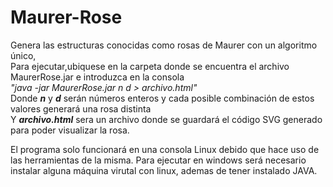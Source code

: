 # Maurer-Rose
Genera las estructuras conocidas como rosas de Maurer con un algoritmo único,</br>
  Para ejecutar,ubiquese en la carpeta donde se encuentra el archivo MaurerRose.jar e introduzca en la consola </br>
  <i>"java -jar MaurerRose.jar n d > archivo.html"</i></br>
  Donde <B><i>n</i></B> y <B><i>d</i></B> 
  serán números enteros y cada posible combinación de estos valores generará una rosa distinta</br>
  Y <B><i>archivo.html</i></B> sera un archivo donde se guardará el código SVG generado para poder visualizar la rosa.</br>
  
  El programa solo funcionará en una consola Linux debido que hace uso de las herramientas de la misma. Para ejecutar en windows será necesario instalar alguna máquina virutal con linux, ademas de tener instalado JAVA.
  
  
  
  

